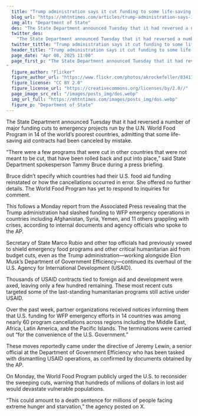 ```yaml
---
  title: "Trump administration says it cut funding to some life-saving UN food programs by mistake"
  blog_url: "https://mhtntimes.com/articles/trump-administration-says-it-cut-funding-to-some-life-saving-un-food-programs-by-mistake"
  img_alt: "Department of State"
  des: "The State Department announced Tuesday that it had reversed a number of major funding cuts to emergency projects run by the U.N. World Food Program in 14 of the world’s poorest countries."
  twitter_des:
    "The State Department announced Tuesday that it had reversed a number of major funding cuts to emergency projects run by the U.N. World Food Program in 14 of the world’s poorest countries."
  twitter_tittle: "Trump administration says it cut funding to some life-saving UN food programs by mistake"
  header_title: "Trump administration says it cut funding to some life-saving UN food programs by mistake"
  page_date: "Apr 08, 2025 11:00"
  page_first_p: "The State Department announced Tuesday that it had reversed a number of major funding cuts to emergency projects run by the U.N. World Food Program in 14 of the world’s poorest countries, admitting that some life-saving aid contracts had been canceled by mistake.
"
  figure_author: "Flicker"
  figure_author_url: "https://www.flickr.com/photos/akrockefeller/8341710911"
  figure_license: "CC BY 2.0"
  figure_license_url: "https://creativecommons.org/licenses/by/2.0//"
  page_image_src_rel: "/images/posts_img/dos.webp"
  img_url_full: "https://mhtntimes.com/images/posts_img/dos.webp"
  figure_p: "Department of State"
---
```


The State Department announced Tuesday that it had reversed a number of major funding cuts to emergency projects run by the U.N. World Food Program in 14 of the world’s poorest countries, admitting that some life-saving aid contracts had been canceled by mistake.

“There were a few programs that were cut in other countries that were not meant to be cut, that have been rolled back and put into place,” said State Department spokesperson Tammy Bruce during a press briefing.

Bruce didn’t specify which countries had their U.S. food aid funding reinstated or how the cancellations occurred in error. She offered no further details. The World Food Program has yet to respond to inquiries for comment.

This follows a Monday report from the Associated Press revealing that the Trump administration had slashed funding to WFP emergency operations in countries including Afghanistan, Syria, Yemen, and 11 others grappling with crises, according to internal documents and agency officials who spoke to the AP.

Secretary of State Marco Rubio and other top officials had previously vowed to shield emergency food programs and other critical humanitarian aid from budget cuts, even as the Trump administration—working alongside Elon Musk’s Department of Government Efficiency—continued its overhaul of the U.S. Agency for International Development (USAID).

Thousands of USAID contracts tied to foreign aid and development were axed, leaving only a few hundred remaining. These most recent cuts targeted some of the last-standing humanitarian programs still active under USAID.

Over the past week, partner organizations received notices informing them that U.S. funding for WFP emergency efforts in 14 countries was among nearly 60 program cancellations across regions including the Middle East, Africa, Latin America, and the Pacific Islands. The terminations were carried out “for the convenience of the U.S. Government.”

These moves reportedly came under the directive of Jeremy Lewin, a senior official at the Department of Government Efficiency who has been tasked with dismantling USAID operations, as confirmed by documents obtained by the AP.

On Monday, the World Food Program publicly urged the U.S. to reconsider the sweeping cuts, warning that hundreds of millions of dollars in lost aid would devastate vulnerable populations.

“This could amount to a death sentence for millions of people facing extreme hunger and starvation,” the agency posted on X.
